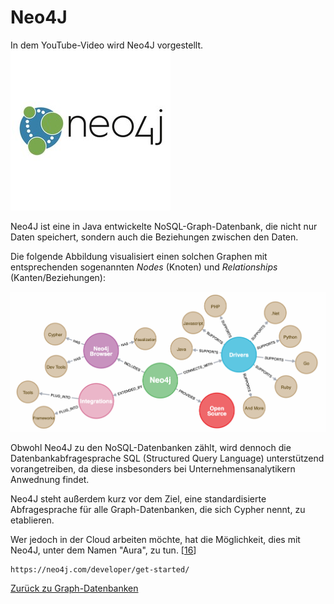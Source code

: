 # Neo4J

In dem YouTube-Video wird Neo4J vorgestellt.
[![Was ist Neo4J?](../images/neo4J.jpg)](https://www.youtube.com/watch?v=GM9bB4ytGao)

Neo4J ist eine in Java entwickelte NoSQL-Graph-Datenbank, die nicht nur Daten speichert, sondern auch die Beziehungen zwischen den Daten.

Die folgende Abbildung visualisiert einen solchen Graphen mit  entsprechenden sogenannten *Nodes* (Knoten) und *Relationships* (Kanten/Beziehungen):

![Graph-Datenbank Neo4J](../images/Neo4J.png)

Obwohl Neo4J zu den NoSQL-Datenbanken zählt, wird dennoch die Datenbankabfragesprache SQL (Structured Query Language) unterstützend vorangetreiben, da diese insbesonders bei Unternehmensanalytikern Anwednung findet.

Neo4J steht außerdem kurz vor dem Ziel, eine standardisierte Abfragesprache für alle Graph-Datenbanken, die sich Cypher nennt, zu etablieren.

Wer jedoch in der Cloud arbeiten möchte, hat die Möglichkeit, dies mit Neo4J, unter dem Namen "Aura", zu tun. [[16](https://www.bigdata-insider.de/graph-datenbanken-a-887332/)]

    https://neo4j.com/developer/get-started/

[Zurück zu Graph-Datenbanken](./Graphdatabase.md)
